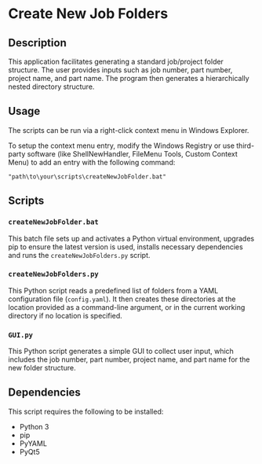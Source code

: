 # Create New Job Folders

## Description
This application facilitates generating a standard job/project folder structure. The user provides inputs such as job number, part number, project name, and part name. The program then generates a hierarchically nested directory structure.

## Usage

The scripts can be run via a right-click context menu in Windows Explorer.

To setup the context menu entry, modify the Windows Registry or use third-party software (like ShellNewHandler, FileMenu Tools, Custom Context Menu) to add an entry with the following command:

```command
"path\to\your\scripts\createNewJobFolder.bat"
```

## Scripts

### `createNewJobFolder.bat`

This batch file sets up and activates a Python virtual environment, upgrades pip to ensure the latest version is used, installs necessary dependencies and runs the `createNewJobFolders.py` script.

### `createNewJobFolders.py`

This Python script reads a predefined list of folders from a YAML configuration file (`config.yaml`). It then creates these directories at the location provided as a command-line argument, or in the current working directory if no location is specified.

### `GUI.py`

This Python script generates a simple GUI to collect user input, which includes the job number, part number, project name, and part name for the new folder structure.

## Dependencies

This script requires the following to be installed:

- Python 3
- pip
- PyYAML
- PyQt5